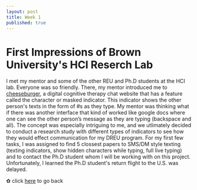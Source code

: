 ```yaml
---
layout: post
title: Week 1
published: true
---
```


# First Impressions of Brown University's HCI Reserch Lab

I met my mentor and some of the other REU and Ph.D students at the HCI lab. Everyone was so friendly. There, my mentor introduced me to [cheeseburger](https://cheeseburgertherapy.org/), a digital cognitive therapy chat website that has a feature called the character or masked indicator. This indicator shows the other person's texts in the form of #s as they type. My mentor was thinking what if there was another interface that kind of worked like google docs where one can see the other person’s message as they are typing (backspace and all). The concept was especially intriguing to me, and we utlimately decided to conduct a research study with different types of indicators to see how they would effect communication for my DREU program. For my first few tasks, I was assigned to find 5 clossest papers to SMS/DM style texting (texting indicators, show hidden characters while typing, full live typing) and to contact the Ph.D student whom I will be working with on this project. Unfortunately, I learned the Ph.D student's return flight to the U.S. was delayed.

✿ click [here](https://momentine.github.io/) to go back
